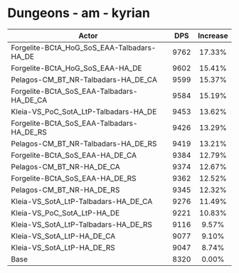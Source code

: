 # Dungeons - am - kyrian
| Actor | DPS | Increase |
|---|:---:|:---:|
|Forgelite-BCtA_HoG_SoS_EAA-Talbadars-HA_DE|9762|17.33%|
|Forgelite-BCtA_HoG_SoS_EAA-HA_DE|9602|15.41%|
|Pelagos-CM_BT_NR-Talbadars-HA_DE_CA|9599|15.37%|
|Forgelite-BCtA_SoS_EAA-Talbadars-HA_DE_CA|9584|15.19%|
|Kleia-VS_PoC_SotA_LtP-Talbadars-HA_DE|9453|13.62%|
|Forgelite-BCtA_SoS_EAA-Talbadars-HA_DE_RS|9426|13.29%|
|Pelagos-CM_BT_NR-Talbadars-HA_DE_RS|9419|13.21%|
|Forgelite-BCtA_SoS_EAA-HA_DE_CA|9384|12.79%|
|Pelagos-CM_BT_NR-HA_DE_CA|9374|12.67%|
|Forgelite-BCtA_SoS_EAA-HA_DE_RS|9362|12.52%|
|Pelagos-CM_BT_NR-HA_DE_RS|9345|12.32%|
|Kleia-VS_SotA_LtP-Talbadars-HA_DE_CA|9276|11.49%|
|Kleia-VS_PoC_SotA_LtP-HA_DE|9221|10.83%|
|Kleia-VS_SotA_LtP-Talbadars-HA_DE_RS|9116|9.57%|
|Kleia-VS_SotA_LtP-HA_DE_CA|9077|9.10%|
|Kleia-VS_SotA_LtP-HA_DE_RS|9047|8.74%|
|Base|8320|0.00%|
